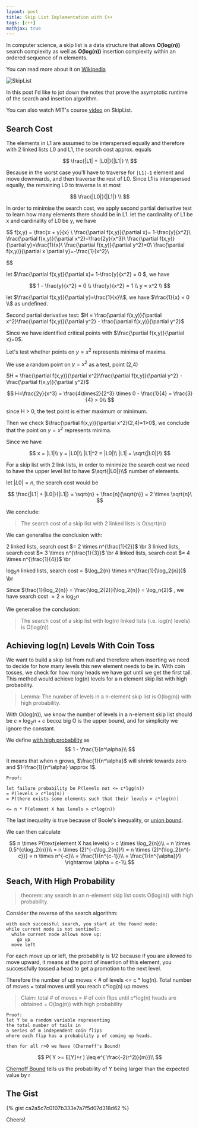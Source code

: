 ```yaml
---
layout: post
title: Skip List Implementation with C++
tags: [c++]
mathjax: true
---
```


In computer science, a skip list is a data structure that allows <strong>O(log(n))</strong> search complexity as well as <strong>O(log(n))</strong> insertion complexity within an ordered sequence of <i>n</i> elements.

You can read more about it on [Wikipedia](https://en.wikipedia.org/wiki/Skip_list)

![SkipList](https://user-images.githubusercontent.com/44837996/57189085-903abc00-6f3c-11e9-8061-311bbc1d6604.png)

In this post I'd like to jot down the notes that prove the asymptotic runtime of the search and insertion algorithm.

You can also watch MIT's course [video](https://www.youtube.com/watch?v=2g9OSRKJuzM&t=2190s) on SkipList.

## Search Cost

The elements in L1 are assumed to be interspersed equally and therefore with 2 linked lists L0 and L1, the search cost approx. equals

$$
\frac{|L1| + |L0|}{|L1|} \\
$$

Because in the worst case you'll have to traverse for ```|L1|-1``` element and move downwards, and then traverse the rest of L0. Since L1 is interspersed equally, the remaining L0 to traverse is at most

$$
\frac{|L0|}{|L1|} \\
$$

In order to minimise the search cost, we apply second partial derivative test to learn how many elements there should be in L1. let the cardinality of L1 be x and cardinality of L0 be y, we have

$$
f(x,y) = \frac{x + y}{x} \\
\frac{\partial f(x,y)}{\partial x}= 1-\frac{y}{x^2}\\
\frac{\partial f(x,y)}{\partial x^2}=\frac{2y}{x^3}\\
\frac{\partial f(x,y)}{\partial y}=\frac{1}{x}\\
\frac{\partial f(x,y)}{\partial y^2}=0\\
\frac{\partial f(x,y)}{\partial x \partial y}=-\frac{1}{x^2}\\

$$

let $\frac{\partial f(x,y)}{\partial x}= 1-\frac{y}{x^2} = 0 $, we have

$$
1 - \frac{y}{x^2} = 0 \\
\frac{y}{x^2} = 1 \\
y = x^2 \\
$$

let $\frac{\partial f(x,y)}{\partial y}=\frac{1}{x}\\$, we have $\frac{1}{x} = 0 \\$ as undefined.


Second partial derivative test: $H = \frac{\partial f(x,y)}{\partial x^2}\frac{\partial f(x,y)}{\partial y^2} - \frac{\partial f(x,y)}{\partial y^2}$

Since we have identified critical points with $\frac{\partial f(x,y)}{\partial x}=0$.

Let's test whether points on $y = x^2$ represents minima of maxima.

We use a random point on $y = x^2$ as a test, point (2,4)

$H = \frac{\partial f(x,y)}{\partial x^2}\frac{\partial f(x,y)}{\partial y^2} - \frac{\partial f(x,y)}{\partial y^2}$


$$
H=\frac{2y}{x^3} = \frac{4\times2}{2^3} \times 0 - \frac{1}{4} = \frac{3}{4} > 0\\
$$

since H > 0, the test point is either maximum or minimum.

Then we check $\frac{\partial f(x,y)}{\partial x^2}(2,4)=1>0$, we conclude that the point on $y = x^2$ represents minima.


Since we have

$$
x = |L1|\\
y = |L0|\\
|L1|^2 = |L0|\\
|L1| = \sqrt{|L0|}\\
$$

For a skip list with 2 link lists, in order to minimize the search cost we need to have the upper level list to have $\sqrt{|L0|}\\$ number of elements.

let $|L0| = n$, the search cost would be

$$
\frac{|L1| + |L0|}{|L1|} = \sqrt{n} + \frac{n}{\sqrt{n}} = 2 \times \sqrt{n}\
$$

We conclude:

> The search cost of a skip list with 2 linked lists is O(sqrt(n))

We can generalise the conclusion with:

2 linked lists, search cost $= 2 \times n^{\frac{1}{2}}$ \br
3 linked lists, search cost $= 3 \times n^{\frac{1}{3}}$ \br
4 linked lists, search cost $= 4 \times n^{\frac{1}{4}}$ \br

$\log_2{n}$ linked lists, search cost = $\log_2{n} \times n^(\frac{1}{\log_2{n}})$ \br

Since $\frac{1}{log_2{n}} = \frac{\log_2{2}}{\log_2{n}} = \log_n{2}$ , we have search cost $= 2 \times \log_2{n}$


We generalise the conclusion:
> The search cost of a skip list with log(n) linked lists (i.e. log(n) levels) is O(log(n))

## Achieving log(n) Levels With Coin Toss
We want to build a skip list from null and therefore when inserting we need to decide for how many levels this new element needs to be in. With coin tosses, we check for how many heads we have got until we get the first tail. This method would achieve log(n) levels for a n element skip list with high probability.


> Lemma: The number of levels in a n-element skip list is O(log(n)) with high probability.

With O(log(n)), we know the number of levels in a n-element skip list should be $c \times \log_2{n} + c$ becoz big O is the upper bound, and for simplicity we ignore the constant.

We define <u>with high probability</u> as
$$
1 - \frac{1}{n^\alpha}\\
$$

It means that when n grows, $\frac{1}{n^\alpha}$ will shrink towards zero and $1-\frac{1}{n^\alpha} \approx 1$.
```
Proof:

let failure probability be P(levels not <= c*lgg(n))
= P(levels > c*log(n))
= P(there exists some elements such that their levels > c*log(n))

<= n * P(element X has levels > c*log(n))
```
The last inequality is true because of Boole's inequality, or [union bound](https://en.wikipedia.org/wiki/Boole%27s_inequality).

We can then calculate

$$
n \times P(\text{element X has levels} > c \times \log_2{n})\\
= n \times 0.5^{c\log_2{n}}\\
= n \times (2)^{-c\log_2{n}}\\
= n \times (2)^{\log_2{n^{-c}}}
= n \times n^{-c}\\
= \frac{1}{n^{c-1}}\\
= \frac{1}{n^{\alpha}}\\
\rightarrow \alpha = c-1\\
$$


## Seach, With High Probability

> theorem: any search in an n-element skip list costs O(log(n)) with high probability.

Consider the reverse of the search algorithm:
```
with each successful search, you start at the found node:
while current node is not sentinel:
  while current node allows move up:
    go up
  move left
```
For each move up or left, the probability is 1/2 because if you are allowed to move upward, it means at the point of insertion of this element, you successfully tossed a head to get a promotion to the next level.

Therefore the number of up moves < # of levels <= c * log(n).
Total number of moves = total moves until you reach c*log(n) up moves.

> Claim: total # of moves = # of coin flips until c*log(n) heads are obtained = O(log(n)) with high probability


```
Proof:
let Y be a random variable representing
the total number of tails in
a series of m independent coin flips
where each flip has a probability p of coming up heads.

then for all r>0 we have (Chernoff's Bound)
```
$$
P( Y >= E[Y]+r ) \leq e^{ \frac{-2(r^2)}{m}}\\
$$

[Chernoff Bound](https://en.wikipedia.org/wiki/Chernoff_bound) tells us the probability of Y being larger than the expected value by r

## The Gist

{% gist ca2a5c7c0107b333e7a7f5d07d318d62 %}

Cheers!
